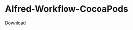 # Alfred-Workflow-CocoaPods

[Download](https://raw.githubusercontent.com/Fykec/Alfred-Workflow-CocoaPods/master/CocoaPods%20Search.alfredworkflow)
